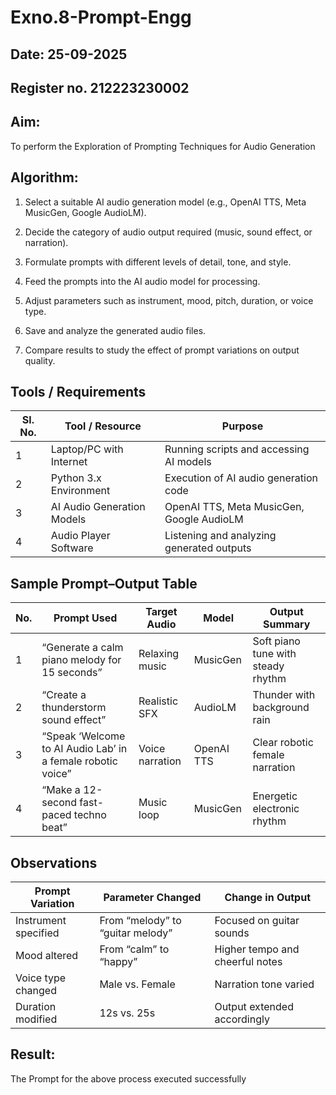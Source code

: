 # Exno.8-Prompt-Engg
## Date: 25-09-2025
## Register no. 212223230002
## Aim:
To perform the Exploration of Prompting Techniques for Audio Generation
## Algorithm: 

1. Select a suitable AI audio generation model (e.g., OpenAI TTS, Meta MusicGen, Google AudioLM).

2. Decide the category of audio output required (music, sound effect, or narration).

3. Formulate prompts with different levels of detail, tone, and style.

4. Feed the prompts into the AI audio model for processing.

5. Adjust parameters such as instrument, mood, pitch, duration, or voice type.

6. Save and analyze the generated audio files.

7. Compare results to study the effect of prompt variations on output quality.

## Tools / Requirements
| Sl. No. | Tool / Resource            | Purpose                                   |
| ------- | -------------------------- | ----------------------------------------- |
| 1       | Laptop/PC with Internet    | Running scripts and accessing AI models   |
| 2       | Python 3.x Environment     | Execution of AI audio generation code     |
| 3       | AI Audio Generation Models | OpenAI TTS, Meta MusicGen, Google AudioLM |
| 4       | Audio Player Software      | Listening and analyzing generated outputs |

## Sample Prompt–Output Table
| No. | Prompt Used                                                 | Target Audio    | Model      | Output Summary                     |
| --- | ----------------------------------------------------------- | --------------- | ---------- | ---------------------------------- |
| 1   | “Generate a calm piano melody for 15 seconds”               | Relaxing music  | MusicGen   | Soft piano tune with steady rhythm |
| 2   | “Create a thunderstorm sound effect”                        | Realistic SFX   | AudioLM    | Thunder with background rain       |
| 3   | “Speak ‘Welcome to AI Audio Lab’ in a female robotic voice” | Voice narration | OpenAI TTS | Clear robotic female narration     |
| 4   | “Make a 12-second fast-paced techno beat”                   | Music loop      | MusicGen   | Energetic electronic rhythm        |

## Observations
| Prompt Variation     | Parameter Changed                | Change in Output                |
| -------------------- | -------------------------------- | ------------------------------- |
| Instrument specified | From “melody” to “guitar melody” | Focused on guitar sounds        |
| Mood altered         | From “calm” to “happy”           | Higher tempo and cheerful notes |
| Voice type changed   | Male vs. Female                  | Narration tone varied           |
| Duration modified    | 12s vs. 25s                      | Output extended accordingly     |

## Result: 

The Prompt for the above process executed successfully
